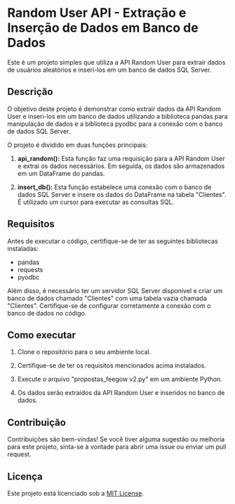 # Random User API - Extração e Inserção de Dados em Banco de Dados

Este é um projeto simples que utiliza a API Random User para extrair dados de usuários aleatórios e inseri-los em um banco de dados SQL Server.

## Descrição

O objetivo deste projeto é demonstrar como extrair dados da API Random User e inseri-los em um banco de dados utilizando a biblioteca pandas para manipulação de dados e a biblioteca pyodbc para a conexão com o banco de dados SQL Server.

O projeto é dividido em duas funções principais:

1. **api_random():** Esta função faz uma requisição para a API Random User e extrai os dados necessários. Em seguida, os dados são armazenados em um DataFrame do pandas.

2. **insert_db():** Esta função estabelece uma conexão com o banco de dados SQL Server e insere os dados do DataFrame na tabela "Clientes". É utilizado um cursor para executar as consultas SQL.

## Requisitos

Antes de executar o código, certifique-se de ter as seguintes bibliotecas instaladas:

- pandas
- requests
- pyodbc

Além disso, é necessário ter um servidor SQL Server disponível e criar um banco de dados chamado "Clientes" com uma tabela vazia chamada "Clientes". Certifique-se de configurar corretamente a conexão com o banco de dados no código.

## Como executar

1. Clone o repositório para o seu ambiente local.

2. Certifique-se de ter os requisitos mencionados acima instalados.

3. Execute o arquivo "propostas_feegow v2.py" em um ambiente Python.

4. Os dados serão extraídos da API Random User e inseridos no banco de dados.

## Contribuição

Contribuições são bem-vindas! Se você tiver alguma sugestão ou melhoria para este projeto, sinta-se à vontade para abrir uma issue ou enviar um pull request.

## Licença

Este projeto está licenciado sob a [MIT License](LICENSE).

